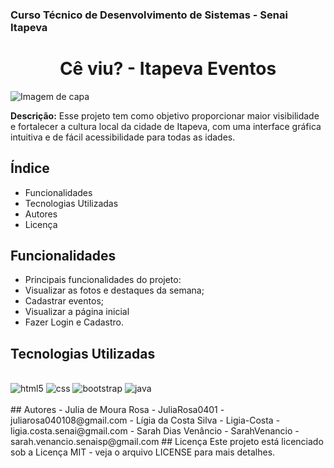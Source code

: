 ### Curso Técnico de Desenvolvimento de Sistemas - Senai Itapeva
<h1 align="center">Cê viu? - Itapeva Eventos</h1>

![Imagem de capa](/assets/img/readme/CÊ%20VIU%20-%20ITAPEVA%20EVENTOS.png)

**Descrição:**
Esse projeto tem como objetivo proporcionar maior visibilidade e fortalecer a cultura local da cidade de Itapeva, com uma interface gráfica intuitiva e de fácil acessibilidade para todas as idades.
## Índice
- Funcionalidades
- Tecnologias Utilizadas
- Autores
- Licença
## Funcionalidades
- Principais funcionalidades do projeto:
 - Visualizar as fotos e destaques da semana;
 - Cadastrar eventos;
 - Visualizar a página inicial
 - Fazer Login e Cadastro.
## Tecnologias Utilizadas
<div style="display: inline_block"><br/>
<img aling="center" alt="html5" src="https://img.shields.io/badge/HTML5-E34F26?style=for-the-badge&logo=html5&logoColor=white">
<img aling="center" alt="css" src="https://img.shields.io/badge/CSS3-1572B6?style=for-the-badge&logo=css3&logoColor=white">
<img aling="center" alt="bootstrap" src="https://img.shields.io/badge/Bootstrap-563D7C?style=for-the-badge&logo=bootstrap&logoColor=white">
<img aling="center" alt="java" src="https://img.shields.io/badge/JavaScript-323330?style=for-the-badge&logo=javascript&logoColor=F7DF1E">
<div><br/>
## Autores
- Julia de Moura Rosa - JuliaRosa0401 - juliarosa040108@gmail.com
- Lígia da Costa Silva - Ligia-Costa - ligia.costa.senai@gmail.com
- Sarah Dias Venâncio - SarahVenancio - sarah.venancio.senaisp@gmail.com
## Licença
Este projeto está licenciado sob a Licença MIT - veja o arquivo LICENSE para mais detalhes.